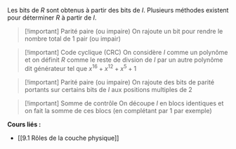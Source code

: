 
Les bits de $R$ sont obtenus à partir des bits de $I$. 
Plusieurs méthodes existent pour déterminer $R$ à partir de $I$.

>[!important] Parité paire (ou impaire)
>On rajoute un bit pour rendre le nombre total de 1 pair (ou impair)

>[!important] Code cyclique (CRC)
>On considère $I$ comme un polynôme et on définit $R$ comme le reste de divsion de $I$ par un autre polynôme dit générateur tel que $x^{16}+x^{12}+x^5+1$

>[!important] Parité paire (ou impaire)
>On rajoute des bits de parité portants sur certains bits de $I$ aux positions multiples de $2$

>[!important] Somme de contrôle
>On découpe $I$ en blocs identiques et on fait la somme de ces blocs (en complétant par 1 par exemple)


**Cours liés :**
- [[9.1 Rôles de la couche physique]]